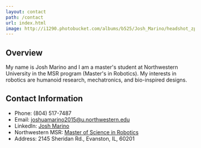 ```yaml
---
layout: contact
path: /contact
url: index.html
image: http://i1290.photobucket.com/albums/b525/Josh_Marino/headshot_zpshl3l2mhw.jpg
---
```


## Overview
My name is Josh Marino and I am a master's student at Northwestern University in the MSR program (Master's in Robotics). My interests in robotics are humanoid research, mechatronics, and bio-inspired designs.

## Contact Information

* Phone: (804) 517-7487
* Email: joshuamarino2015@u.northwestern.edu
* LinkedIn: [Josh Marino](https://www.linkedin.com/profile/public-profile-settings?trk=prof-edit-edit-public_profile)
* Northwestern MSR: [Master of Science in Robotics](http://robotics.northwestern.edu/)
* Address: 2145 Sheridan Rd., Evanston, IL, 60201
